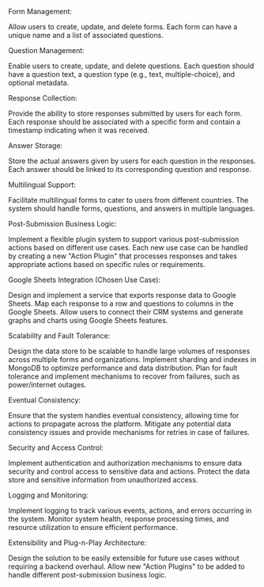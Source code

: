 Form Management:

Allow users to create, update, and delete forms.
Each form can have a unique name and a list of associated questions.

Question Management:

Enable users to create, update, and delete questions.
Each question should have a question text, a question type (e.g., text, multiple-choice), and optional metadata.

Response Collection:

Provide the ability to store responses submitted by users for each form.
Each response should be associated with a specific form and contain a timestamp indicating when it was received.

Answer Storage:

Store the actual answers given by users for each question in the responses.
Each answer should be linked to its corresponding question and response.

Multilingual Support:

Facilitate multilingual forms to cater to users from different countries.
The system should handle forms, questions, and answers in multiple languages.

Post-Submission Business Logic:

Implement a flexible plugin system to support various post-submission actions based on different use cases.
Each new use case can be handled by creating a new "Action Plugin" that processes responses and takes appropriate actions based on specific rules or requirements.

Google Sheets Integration (Chosen Use Case):

Design and implement a service that exports response data to Google Sheets.
Map each response to a row and questions to columns in the Google Sheets.
Allow users to connect their CRM systems and generate graphs and charts using Google Sheets features.

Scalability and Fault Tolerance:

Design the data store to be scalable to handle large volumes of responses across multiple forms and organizations.
Implement sharding and indexes in MongoDB to optimize performance and data distribution.
Plan for fault tolerance and implement mechanisms to recover from failures, such as power/internet outages.

Eventual Consistency:

Ensure that the system handles eventual consistency, allowing time for actions to propagate across the platform.
Mitigate any potential data consistency issues and provide mechanisms for retries in case of failures.

Security and Access Control:

Implement authentication and authorization mechanisms to ensure data security and control access to sensitive data and actions.
Protect the data store and sensitive information from unauthorized access.

Logging and Monitoring:

Implement logging to track various events, actions, and errors occurring in the system.
Monitor system health, response processing times, and resource utilization to ensure efficient performance.

Extensibility and Plug-n-Play Architecture:

Design the solution to be easily extensible for future use cases without requiring a backend overhaul.
Allow new "Action Plugins" to be added to handle different post-submission business logic.